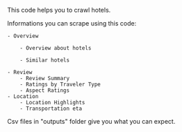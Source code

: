 This code helps you to crawl hotels.

Informations you can scrape using this code:

    - Overview

        - Overview about hotels

        - Similar hotels
        
    - Review
        - Review Summary
        - Ratings by Traveler Type
        - Aspect Ratings
    - Location
        - Location Highlights
        - Transportation eta

Csv files in "outputs" folder give you what you can expect.